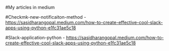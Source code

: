 #My articles in medium

#Checkmk-new-notificaiton-method - https://sasidharangopal.medium.com/how-to-create-effective-cool-slack-apps-using-python-e1fc31ae5c18

#Slack-application-python - https://sasidharangopal.medium.com/how-to-create-effective-cool-slack-apps-using-python-e1fc31ae5c18
